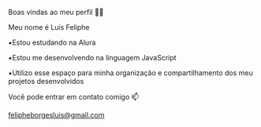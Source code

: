 Boas vindas ao meu perfil 💙💙

Meu nome é Luis Feliphe

▪️Estou estudando na Alura

▪️Estou me desenvolvendo na linguagem JavaScript

▪️Utilizo esse espaço para minha organização e compartilhamento dos meu projetos desenvolvidos

Você pode entrar em contato comigo 📫

felipheborgesluis@gmail.com
